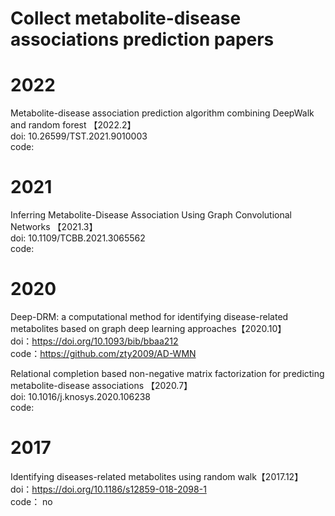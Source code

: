 # Collect metabolite-disease associations  prediction papers

# 2022  
Metabolite-disease association prediction algorithm combining DeepWalk and random forest 【2022.2】  
doi: 10.26599/TST.2021.9010003    
code:      

# 2021  
Inferring Metabolite-Disease Association Using Graph Convolutional Networks 【2021.3】  
doi: 10.1109/TCBB.2021.3065562    
code:   

# 2020  
Deep-DRM: a computational method for identifying disease-related metabolites based on graph deep learning approaches【2020.10】  
doi：https://doi.org/10.1093/bib/bbaa212    
code：https://github.com/zty2009/AD-WMN    

Relational completion based non-negative matrix factorization for predicting metabolite-disease associations 【2020.7】  
doi: 10.1016/j.knosys.2020.106238    
code:  

# 2017  
Identifying diseases-related metabolites using random walk【2017.12】      
doi：https://doi.org/10.1186/s12859-018-2098-1     
code： no    


